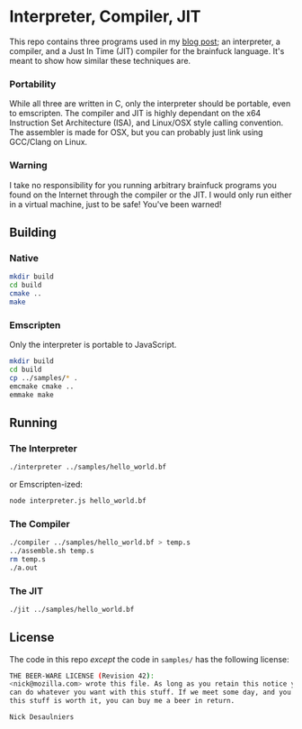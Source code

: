 # Interpreter, Compiler, JIT
This repo contains three programs used in my [blog post](https://nickdesaulniers.github.io/blog/2015/05/25/interpreter-compiler-jit/); an interpreter, a compiler, and a Just In Time (JIT) compiler for the brainfuck language.  It's meant to show how similar these techniques are.

### Portability
While all three are written in C, only the interpreter should be portable, even to emscripten.  The compiler and JIT is highly dependant on the x64 Instruction Set Architecture (ISA), and Linux/OSX style calling convention.  The assembler is made for OSX, but you can probably just link using GCC/Clang on Linux.

### Warning
I take no responsibility for you running arbitrary brainfuck programs you found on the Internet through the compiler or the JIT.  I would only run either in a virtual machine, just to be safe!  You've been warned!

## Building
### Native
```bash
mkdir build
cd build
cmake ..
make
```
### Emscripten
Only the interpreter is portable to JavaScript.

```bash
mkdir build
cd build
cp ../samples/* .
emcmake cmake ..
emmake make
```

## Running
### The Interpreter
```bash
./interpreter ../samples/hello_world.bf
```
or Emscripten-ized:

```bash
node interpreter.js hello_world.bf
```

### The Compiler
```bash
./compiler ../samples/hello_world.bf > temp.s
../assemble.sh temp.s
rm temp.s
./a.out
```

### The JIT
```bash
./jit ../samples/hello_world.bf
```

## License
The code in this repo _except_ the code in `samples/` has the following license:

```bash
THE BEER-WARE LICENSE (Revision 42):
<nick@mozilla.com> wrote this file. As long as you retain this notice you
can do whatever you want with this stuff. If we meet some day, and you think
this stuff is worth it, you can buy me a beer in return.

Nick Desaulniers
```
